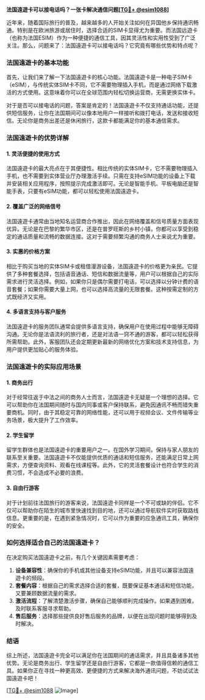 **法国遠遊卡可以接电话吗？一张卡解决通信问题[[TG💪+ @esim1088](https://t.me/s/esim1088)]**

近年来，随着国际旅行的普及，越来越多的人开始关注如何在异国他乡保持通讯畅通。特别是在欧洲旅游或居住时，选择合适的SIM卡显得尤为重要。而法国远遊卡（也称为法国ESIM）作为一种便捷的通信工具，因其灵活性和实用性受到了广泛关注。那么，问题来了：法国遠遊卡可以接电话吗？它究竟有哪些优势和特点呢？

### 法国遠遊卡的基本功能

首先，让我们来了解一下法国遠遊卡的核心功能。法国遠遊卡是一种电子SIM卡（eSIM），与传统实体SIM卡不同，它不需要物理插入手机，而是通过网络下载激活的方式使用。这意味着你可以在全球范围内轻松切换运营商，无需更换实体卡。

对于是否可以接电话的问题，答案是肯定的！法国遠遊卡不仅支持通话功能，还提供短信服务，让你在法国期间可以像本地用户一样接听和拨打电话，发送和接收短信。无论你是商务出差还是休闲旅行，这款卡都能满足你的基本通信需求。

### 法国遠遊卡的优势详解

#### 1. **灵活便捷的使用方式**
法国遠遊卡的最大亮点在于其便捷性。相比传统的实体SIM卡，它不需要物理插入手机，也不需要到实体营业厅办理激活手续。只需在支持eSIM功能的设备上下载并安装相关应用程序，按照提示完成激活即可。无论是智能手机、平板电脑还是智能手表，只要有eSIM功能，都可以轻松使用法国遠遊卡。

#### 2. **覆盖广泛的网络信号**
法国遠遊卡通常由当地知名运营商合作推出，因此在网络覆盖和信号质量方面表现优异。无论是在巴黎的繁华市区，还是在普罗旺斯的乡村小镇，你都可以享受到稳定的通话质量和流畅的数据连接。这对于需要频繁沟通的商务人士来说尤为重要。

#### 3. **实惠的价格方案**
相比于购买当地的实体SIM卡或租借漫游设备，法国遠遊卡的价格更为亲民。它提供了多种套餐选择，包括语音通话、短信和数据流量等，用户可以根据自己的实际需求进行灵活选择。例如，如果你只是偶尔需要打电话，可以选择以分钟计费的语音套餐；如果你需要大量上网，也可以选择高流量的无限套餐。这种按需定制的方式既经济又实用。

#### 4. **多语言支持与客户服务**
法国遠遊卡的服务团队通常会提供多语言支持，确保用户在使用过程中能够无障碍沟通。无论你是法语流利的旅行者，还是对法语一窍不通的游客，都可以轻松获得所需帮助。此外，客服团队还会定期更新最新的网络优化方案和技术支持信息，为用户提供更加贴心的服务体验。

### 法国遠遊卡的实际应用场景

#### 1. **商务出行**
对于经常往返于中法之间的商务人士而言，法国遠遊卡无疑是一个理想的选择。它可以帮助你在法国期间随时与国内同事或客户保持联系，避免因通讯不畅而错失重要商机。同时，由于其稳定可靠的网络性能，还可以用于视频会议、文件传输等业务场景，极大提升了工作效率。

#### 2. **学生留学**
留学生群体也是法国遠遊卡的重要用户之一。在国外学习期间，保持与家人朋友的联系至关重要。法国遠遊卡不仅能提供优质的通话和短信服务，还能满足日常上网需求，方便查询资料、观看在线课程等。此外，它的灵活套餐设计也符合学生的消费习惯，不会造成不必要的浪费。

#### 3. **自由行游客**
对于计划前往法国旅行的游客来说，法国遠遊卡同样是一个不可或缺的伴侣。它不仅可以帮助你在陌生的城市里快速找到目的地，还可以通过导航软件实时获取路线信息。更重要的是，在遇到紧急情况时，它可以作为重要的应急通讯工具，确保你的安全。

### 如何选择适合自己的法国遠遊卡？

在决定购买法国遠遊卡之前，有几个关键因素需要考虑：

1. **设备兼容性**：确保你的手机或其他设备支持eSIM功能，并且可以兼容法国遠遊卡的频段。
2. **套餐内容**：根据自己的需求选择合适的套餐，既要保证基本通话和短信功能，又要兼顾数据流量的需求。
3. **激活流程**：了解清楚激活步骤，确保自己能够顺利完成操作。如果遇到困难，及时联系客服寻求帮助。
4. **售后服务**：选择那些提供良好售后服务的品牌，以便在出现问题时能够得到及时解决。

### 结语

综上所述，法国遠遊卡完全可以满足你在法国期间的通话需求，并且具备诸多其他优势。无论是商务出行、学生留学还是自由行游客，它都是一款值得信赖的通信工具。如果你正在寻找一种更高效、更便捷的方式来解决海外通讯问题，不妨试试法国遠遊卡吧！

[[TG💪+ @esim1088](https://t.me/s/esim1088) ![Image](https://i.postimg.cc/4NQfJmqS/Snipaste-2025-05-13-00-14-12.png)]